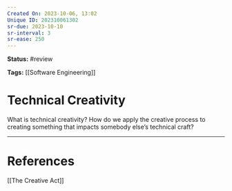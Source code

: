 ```yaml
---
Created On: 2023-10-06, 13:02
Unique ID: 202310061302
sr-due: 2023-10-10
sr-interval: 3
sr-ease: 250
---
```

**Status:** #review 

**Tags:** [[Software Engineering]]

# Technical Creativity

What is technical creativity? How do we apply the creative process to creating something that impacts somebody else’s technical craft? 


---
# References
[[The Creative Act]] 